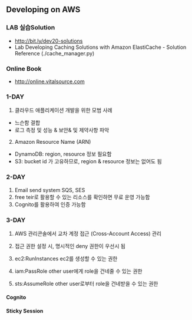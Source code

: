 ## Developing on AWS

### LAB 실습Solution
 - http://bit.ly/dev20-solutions
 - Lab  Developing Caching Solutions with Amazon ElastiCache - Solution Reference (./cache_manager.py)

### Online Book
 - http://online.vitalsource.com
   
### 1-DAY

1. 클라우드 애플리케이션 개발을 위한 모범 사례
  - 느슨함 결합
  - 로그 측정 및 성능 & 보안& 및 제약사항 파악

2. Amazon Resource Name (ARN)
  - DynamoDB: region, resource 정보 필요함
  - S3: bucket id 가 고유하므로, region & resource 정보는 없어도 됨


### 2-DAY
1. Email send system
   SQS, SES
2. free teir로 활용할 수 있는 리소스를 확인하면 무료 운영 가능함
3. Cognito를 활용하여 인증 가능함


### 3-DAY
1. AWS 관리콘솔에서 교차 계정 접근 (Cross-Account Access) 관리
2. 접근 권한 설정 시, 명시적인 deny 권한이 우선시 됨

3. ec2:RunInstances 
   ec2를 생성할 수 있는 권한
4. iam:PassRole
  other user에게 role을 건네줄 수 있는 권한
5. sts:AssumeRole
  other user로부터 role을 건네받을 수 있는 권한

#### Cognito


#### Sticky Session 
